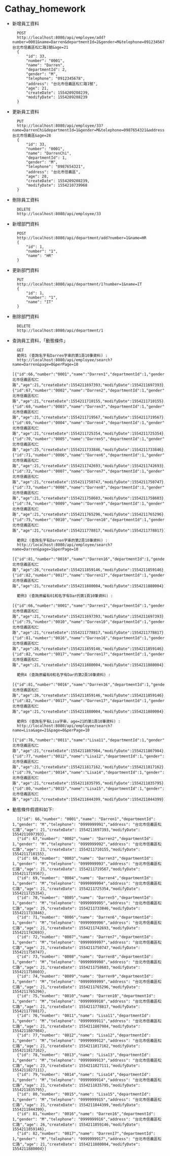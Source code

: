 # Cathay_homework
- 新增員工資料

        POST
        http://localhost:8080/api/employee/add?number=0001&name=Darren&departmentId=2&gender=M&telephone=0912345678&address=台北市信義區松仁路1號&age=21
        {
            "id": 33,
            "number": "0001",
            "name": "Darren",
            "departmentId": 2,
            "gender": "M",
            "telephone": "0912345678",
            "address": "台北市信義區松仁路1號",
            "age": 21,
            "createDate": 1554209208239,
            "modifyDate": 1554209208239
        }
        
- 更新員工資料

        PUT
        http://localhost:8080/api/employee/33?name=DarrenChi&departmentId=1&gender=M&telephone=0987654321&address=台北市信義區&age=28
        {
            "id": 33,
            "number": "0001",
            "name": "DarrenChi",
            "departmentId": 1,
            "gender": "M",
            "telephone": "0987654321",
            "address": "台北市信義區",
            "age": 28,
            "createDate": 1554209208239,
            "modifyDate": 1554210739968
        }
        
- 刪除員工資料

        DELETE
        http://localhost:8080/api/employee/33
        
- 新增部門資料

        POST
        http://localhost:8080/api/department/add?number=1&name=HR
        {
            "id": 1,
            "number": "1",
            "name": "HR"
        }
        
- 更新部門資料

        PUT
        http://localhost:8080/api/department/1?number=1&name=IT
        {
            "id": 1,
            "number": "1",
            "name": "IT"
        }
        
- 刪除部門資料

        DELETE
        http://localhost:8080/api/department/1
        
- 查詢員工資料，「動態條件」

        GET
        範例1 (查詢名字有Darren字串的第1頁10筆資料) :
        http://localhost:8080/api/employee/search?name=Darren&page=0&perPage=10
        [{"id":66,"number":"0001","name":"Darren1","departmentId":1,"gender":"M","telephone":"0999999991","address":"台北市信義區松仁路","age":21,"createDate":1554211697393,"modifyDate":1554211697393},{"id":67,"number":"0002","name":"Darren2","departmentId":1,"gender":"M","telephone":"0999999992","address":"台北市信義區松仁路","age":21,"createDate":1554211710155,"modifyDate":1554211710155},{"id":68,"number":"0003","name":"Darren3","departmentId":1,"gender":"M","telephone":"0999999993","address":"台北市信義區松仁路","age":21,"createDate":1554211719567,"modifyDate":1554211719567},{"id":69,"number":"0004","name":"Darren4","departmentId":1,"gender":"M","telephone":"0999999994","address":"台北市信義區松仁路","age":21,"createDate":1554211725354,"modifyDate":1554211725354},{"id":70,"number":"0005","name":"Darren5","departmentId":1,"gender":"M","telephone":"0999999995","address":"台北市信義區松仁路","age":25,"createDate":1554211733846,"modifyDate":1554211733846},{"id":71,"number":"0006","name":"Darren6","departmentId":1,"gender":"M","telephone":"0999999996","address":"台北市信義區松仁路","age":21,"createDate":1554211742693,"modifyDate":1554211742693},{"id":72,"number":"0007","name":"Darren7","departmentId":1,"gender":"M","telephone":"0999999997","address":"台北市信義區松仁路","age":21,"createDate":1554211750747,"modifyDate":1554211750747},{"id":73,"number":"0008","name":"Darren8","departmentId":1,"gender":"M","telephone":"0999999998","address":"台北市信義區松仁路","age":21,"createDate":1554211758603,"modifyDate":1554211758603},{"id":74,"number":"0009","name":"Darren9","departmentId":1,"gender":"M","telephone":"0999999999","address":"台北市信義區松仁路","age":21,"createDate":1554211765296,"modifyDate":1554211765296},{"id":75,"number":"0010","name":"Darren10","departmentId":1,"gender":"M","telephone":"0999999910","address":"台北市信義區松仁路","age":21,"createDate":1554211778817,"modifyDate":1554211778817}]
        
        範例2 (查詢名字有Darren字串的第2頁10筆資料) :
        http://localhost:8080/api/employee/search?name=Darren&page=1&perPage=10
        [{"id":81,"number":"0016","name":"Darren16","departmentId":1,"gender":"M","telephone":"0999999916","address":"台北市信義區松仁路","age":26,"createDate":1554211859146,"modifyDate":1554211859146},{"id":82,"number":"0017","name":"Darren17","departmentId":1,"gender":"M","telephone":"0999999917","address":"台北市信義區松仁路","age":21,"createDate":1554211880004,"modifyDate":1554211880004}]
        
        範例3 (查詢原編有01和名字有Dar的第1頁10筆資料) :
        [{"id":66,"number":"0001","name":"Darren1","departmentId":1,"gender":"M","telephone":"0999999991","address":"台北市信義區松仁路","age":21,"createDate":1554211697393,"modifyDate":1554211697393},{"id":75,"number":"0010","name":"Darren10","departmentId":1,"gender":"M","telephone":"0999999910","address":"台北市信義區松仁路","age":21,"createDate":1554211778817,"modifyDate":1554211778817},{"id":81,"number":"0016","name":"Darren16","departmentId":1,"gender":"M","telephone":"0999999916","address":"台北市信義區松仁路","age":26,"createDate":1554211859146,"modifyDate":1554211859146},{"id":82,"number":"0017","name":"Darren17","departmentId":1,"gender":"M","telephone":"0999999917","address":"台北市信義區松仁路","age":21,"createDate":1554211880004,"modifyDate":1554211880004}]
        
        範例4 (查詢原編有0和名字有Dar的第2頁10筆資料) :
        [{"id":81,"number":"0016","name":"Darren16","departmentId":1,"gender":"M","telephone":"0999999916","address":"台北市信義區松仁路","age":26,"createDate":1554211859146,"modifyDate":1554211859146},{"id":82,"number":"0017","name":"Darren17","departmentId":1,"gender":"M","telephone":"0999999917","address":"台北市信義區松仁路","age":21,"createDate":1554211880004,"modifyDate":1554211880004}]
        
        範例5 (查詢名字有Lisa字串，age=21的第1頁10筆資料) :
        http://localhost:8080/api/employee/search?name=Lisa&age=21&page=0&perPage=10
        [{"id":76,"number":"0011","name":"Lisa11","departmentId":1,"gender":"M","telephone":"0999999911","address":"台北市信義區松仁路","age":21,"createDate":1554211807984,"modifyDate":1554211807984},{"id":77,"number":"0012","name":"Lisa12","departmentId":1,"gender":"M","telephone":"0999999912","address":"台北市信義區松仁路","age":21,"createDate":1554211817162,"modifyDate":1554211817162},{"id":79,"number":"0014","name":"Lisa14","departmentId":1,"gender":"M","telephone":"0999999914","address":"台北市信義區松仁路","age":21,"createDate":1554211835795,"modifyDate":1554211835795},{"id":80,"number":"0015","name":"Lisa15","departmentId":1,"gender":"M","telephone":"0999999915","address":"台北市信義區松仁路","age":21,"createDate":1554211844399,"modifyDate":1554211844399}]
        
        
- 動態條件假資料如下:

        [{"id": 66,"number": "0001","name": "Darren1","departmentId": 1,"gender": "M","telephone": "0999999991","address": "台北市信義區松仁路","age": 21,"createDate": 1554211697393,"modifyDate": 1554211697393},    
        {"id": 67,"number": "0002","name": "Darren2","departmentId": 1,"gender": "M","telephone": "0999999992","address": "台北市信義區松仁路","age": 21,"createDate": 1554211710155,"modifyDate": 1554211710155},    
        {"id": 68,"number": "0003","name": "Darren3","departmentId": 1,"gender": "M","telephone": "0999999993","address": "台北市信義區松仁路","age": 21,"createDate": 1554211719567,"modifyDate": 1554211719567},    
        {"id": 69,"number": "0004","name": "Darren4","departmentId": 1,"gender": "M","telephone": "0999999994","address": "台北市信義區松仁路","age": 21,"createDate": 1554211725354,"modifyDate": 1554211725354},    
        {"id": 70,"number": "0005","name": "Darren5","departmentId": 1,"gender": "M","telephone": "0999999995","address": "台北市信義區松仁路","age": 25,"createDate": 1554211733846,"modifyDate": 1554211733846}, 
        {"id": 71,"number": "0006","name": "Darren6","departmentId": 1,"gender": "M","telephone": "0999999996","address": "台北市信義區松仁路","age": 21,"createDate": 1554211742693,"modifyDate": 1554211742693},    
        {"id": 72,"number": "0007","name": "Darren7","departmentId": 1,"gender": "M","telephone": "0999999997","address": "台北市信義區松仁路","age": 21,"createDate": 1554211750747,"modifyDate": 1554211750747},    
        {"id": 73,"number": "0008","name": "Darren8","departmentId": 1,"gender": "M","telephone": "0999999998","address": "台北市信義區松仁路","age": 21,"createDate": 1554211758603,"modifyDate": 1554211758603},    
        {"id": 74,"number": "0009","name": "Darren9","departmentId": 1,"gender": "M","telephone": "0999999999","address": "台北市信義區松仁路","age": 21,"createDate": 1554211765296,"modifyDate": 1554211765296},    
        {"id": 75,"number": "0010","name": "Darren10","departmentId": 1,"gender": "M","telephone": "0999999910","address": "台北市信義區松仁路","age": 21,"createDate": 1554211778817,"modifyDate": 1554211778817},   
        {"id": 76,"number": "0011","name": "Lisa11","departmentId": 1,"gender": "M","telephone": "0999999911","address": "台北市信義區松仁路","age": 21,"createDate": 1554211807984,"modifyDate": 1554211807984},    
        {"id": 77,"number": "0012","name": "Lisa12","departmentId": 1,"gender": "M","telephone": "0999999912","address": "台北市信義區松仁路","age": 21,"createDate": 1554211817162,"modifyDate": 1554211817162},   
        {"id": 78,"number": "0013","name": "Lisa13","departmentId": 1,"gender": "M","telephone": "0999999913","address": "台北市信義區松仁路","age": 23,"createDate": 1554211827111,"modifyDate": 1554211827111},   
        {"id": 79,"number": "0014","name": "Lisa14","departmentId": 1,"gender": "M","telephone": "0999999914","address": "台北市信義區松仁路","age": 21,"createDate": 1554211835795,"modifyDate": 1554211835795},  
        {"id": 80,"number": "0015","name": "Lisa15","departmentId": 1,"gender": "M","telephone": "0999999915","address": "台北市信義區松仁路","age": 21,"createDate": 1554211844399,"modifyDate": 1554211844399},  
        {"id": 81,"number": "0016","name": "Darren16","departmentId": 1,"gender": "M","telephone": "0999999916","address": "台北市信義區松仁路","age": 26,"createDate": 1554211859146,"modifyDate": 1554211859146}, 
        {"id": 82,"number": "0017","name": "Darren17","departmentId": 1,"gender": "M","telephone": "0999999917","address": "台北市信義區松仁路","age": 21,"createDate": 1554211880004,"modifyDate": 1554211880004}]